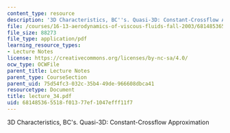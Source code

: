 ```yaml
---
content_type: resource
description: '3D Characteristics, BC''s. Quasi-3D: Constant-Crossflow Approximation'
file: /courses/16-13-aerodynamics-of-viscous-fluids-fall-2003/681485365518f01377ef1047efff11f7_lecture_34.pdf
file_size: 88273
file_type: application/pdf
learning_resource_types:
- Lecture Notes
license: https://creativecommons.org/licenses/by-nc-sa/4.0/
ocw_type: OCWFile
parent_title: Lecture Notes
parent_type: CourseSection
parent_uid: 75d54fc3-032c-35b4-49de-966608dbca41
resourcetype: Document
title: lecture_34.pdf
uid: 68148536-5518-f013-77ef-1047efff11f7
---
```

3D Characteristics, BC's. Quasi-3D: Constant-Crossflow Approximation